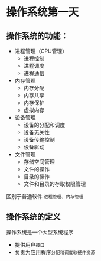 # 操作系统第一天 

## 操作系统的功能：

- 进程管理（CPU管理）
  - 进程控制
  - 进程调度
  - 进程通信
- 内存管理
  - 内存分配
  - 内存共享
  - 内存保护
  - 虚拟内存
- 设备管理
  - 设备的分配和调度
  - 设备无关性
  - 设备传输控制
  - 设备驱动
- 文件管理
  - 存储空间管理
  - 文件的操作
  - 目录的操作
  - 文件和目录的存取权限管理

区别于普通软件 `进程管理、内存管理`

## 操作系统的定义

操作系统是一个大型系统程序

- 提供用户`接口`
- 负责为应用程序`分配和调度软硬件资源`



